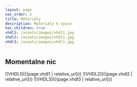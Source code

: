 ```yaml
---
layout: page
nav_order: 2
title: Materiály
description: Materiály k výuce
has_children: true
vhdl1: /assets/images/vhdl1.jpg
vhdl2: /assets/images/vhdl1.jpg
vhdl3: /assets/images/vhdl1.jpg
---
```


## Momentalne nic

![VHDL1]({{page.vhdl1 | relative_url}})
![VHDL2]({{page.vhdl2 | relative_url}})
![VHDL3]({{page.vhdl3 | relative_url}})